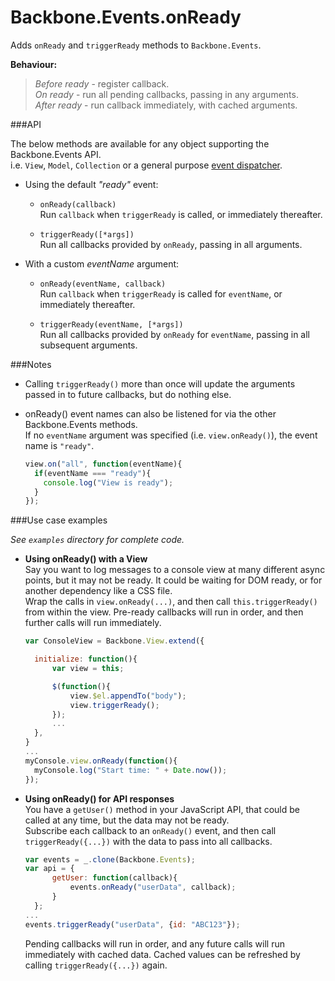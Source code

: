 Backbone.Events.onReady
=======================

Adds `onReady` and `triggerReady` methods to `Backbone.Events`.   

**Behaviour:**  
> *Before ready* - register callback.  
> *On ready* - run all pending callbacks, passing in any arguments.  
> *After ready* - run callback immediately, with cached arguments.  

###API

The below methods are available for any object supporting the Backbone.Events API.  
i.e. `View`, `Model`, `Collection` or a general purpose [event dispatcher](http://backbonejs.org/#Events).  

- Using the default *"ready"* event:

    - `onReady(callback)`  
      Run `callback` when `triggerReady` is called, or immediately thereafter.  

    - `triggerReady([*args])`  
      Run all callbacks provided by `onReady`, passing in all arguments. 

- With a custom *eventName* argument:

    - `onReady(eventName, callback)`  
      Run `callback` when `triggerReady` is called for `eventName`, or immediately thereafter.  

    - `triggerReady(eventName, [*args])`  
      Run all callbacks provided by `onReady` for `eventName`, passing in all subsequent arguments.  

###Notes

- Calling `triggerReady()` more than once will update the arguments passed in to future callbacks, but do nothing else.  

- onReady() event names can also be listened for via the other Backbone.Events methods.  
  If no `eventName` argument was specified (i.e. `view.onReady()`), the event name is `"ready"`.  
  ```javascript
  view.on("all", function(eventName){
    if(eventName === "ready"){
      console.log("View is ready");
    }
  });
  ```

###Use case examples

*See `examples` directory for complete code.*

- **Using onReady() with a View**  
  Say you want to log messages to a console view at many different async points, but it may not be ready. It could be waiting for DOM ready, or for another dependency like a CSS file.  
  Wrap the calls in `view.onReady(...)`, and then call `this.triggerReady()` from within the view. Pre-ready callbacks will run in order, and then further calls will run immediately.  
  ```javascript
  var ConsoleView = Backbone.View.extend({

    initialize: function(){
        var view = this;

        $(function(){
            view.$el.appendTo("body");
            view.triggerReady();
        });
        ...
    },
  }
  ...
  myConsole.view.onReady(function(){
    myConsole.log("Start time: " + Date.now());
  });
  ```

- **Using onReady() for API responses**  
  You have a `getUser()` method in your JavaScript API, that could be called at any time, but the data may not be ready.  
  Subscribe each callback to an `onReady()` event, and then call `triggerReady({...})` with the data to pass into all callbacks.
  ```javascript
  var events = _.clone(Backbone.Events);
  var api = {
        getUser: function(callback){
            events.onReady("userData", callback);
        }
    };
  ...
  events.triggerReady("userData", {id: "ABC123"});
  ```
  Pending callbacks will run in order, and any future calls will run immediately with cached data. Cached values can be refreshed by calling `triggerReady({...})` again.
